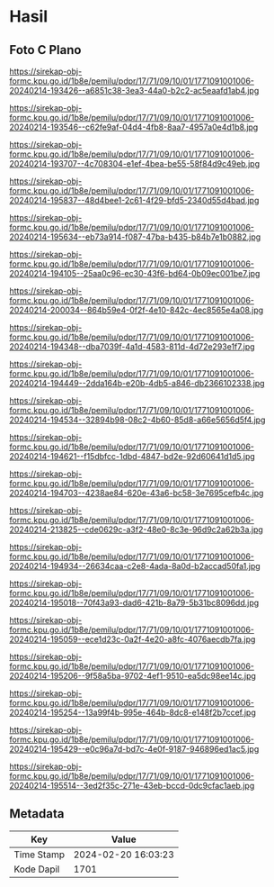 # Hasil

## Foto C Plano

https://sirekap-obj-formc.kpu.go.id/1b8e/pemilu/pdpr/17/71/09/10/01/1771091001006-20240214-193426--a6851c38-3ea3-44a0-b2c2-ac5eaafd1ab4.jpg

https://sirekap-obj-formc.kpu.go.id/1b8e/pemilu/pdpr/17/71/09/10/01/1771091001006-20240214-193546--c62fe9af-04d4-4fb8-8aa7-4957a0e4d1b8.jpg

https://sirekap-obj-formc.kpu.go.id/1b8e/pemilu/pdpr/17/71/09/10/01/1771091001006-20240214-193707--4c708304-e1ef-4bea-be55-58f84d9c49eb.jpg

https://sirekap-obj-formc.kpu.go.id/1b8e/pemilu/pdpr/17/71/09/10/01/1771091001006-20240214-195837--48d4bee1-2c61-4f29-bfd5-2340d55d4bad.jpg

https://sirekap-obj-formc.kpu.go.id/1b8e/pemilu/pdpr/17/71/09/10/01/1771091001006-20240214-195634--eb73a914-f087-47ba-b435-b84b7e1b0882.jpg

https://sirekap-obj-formc.kpu.go.id/1b8e/pemilu/pdpr/17/71/09/10/01/1771091001006-20240214-194105--25aa0c96-ec30-43f6-bd64-0b09ec001be7.jpg

https://sirekap-obj-formc.kpu.go.id/1b8e/pemilu/pdpr/17/71/09/10/01/1771091001006-20240214-200034--864b59e4-0f2f-4e10-842c-4ec8565e4a08.jpg

https://sirekap-obj-formc.kpu.go.id/1b8e/pemilu/pdpr/17/71/09/10/01/1771091001006-20240214-194348--dba7039f-4a1d-4583-811d-4d72e293e1f7.jpg

https://sirekap-obj-formc.kpu.go.id/1b8e/pemilu/pdpr/17/71/09/10/01/1771091001006-20240214-194449--2dda164b-e20b-4db5-a846-db2366102338.jpg

https://sirekap-obj-formc.kpu.go.id/1b8e/pemilu/pdpr/17/71/09/10/01/1771091001006-20240214-194534--32894b98-08c2-4b60-85d8-a66e5656d5f4.jpg

https://sirekap-obj-formc.kpu.go.id/1b8e/pemilu/pdpr/17/71/09/10/01/1771091001006-20240214-194621--f15dbfcc-1dbd-4847-bd2e-92d60641d1d5.jpg

https://sirekap-obj-formc.kpu.go.id/1b8e/pemilu/pdpr/17/71/09/10/01/1771091001006-20240214-194703--4238ae84-620e-43a6-bc58-3e7695cefb4c.jpg

https://sirekap-obj-formc.kpu.go.id/1b8e/pemilu/pdpr/17/71/09/10/01/1771091001006-20240214-213825--cde0629c-a3f2-48e0-8c3e-96d9c2a62b3a.jpg

https://sirekap-obj-formc.kpu.go.id/1b8e/pemilu/pdpr/17/71/09/10/01/1771091001006-20240214-194934--26634caa-c2e8-4ada-8a0d-b2accad50fa1.jpg

https://sirekap-obj-formc.kpu.go.id/1b8e/pemilu/pdpr/17/71/09/10/01/1771091001006-20240214-195018--70f43a93-dad6-421b-8a79-5b31bc8096dd.jpg

https://sirekap-obj-formc.kpu.go.id/1b8e/pemilu/pdpr/17/71/09/10/01/1771091001006-20240214-195059--ece1d23c-0a2f-4e20-a8fc-4076aecdb7fa.jpg

https://sirekap-obj-formc.kpu.go.id/1b8e/pemilu/pdpr/17/71/09/10/01/1771091001006-20240214-195206--9f58a5ba-9702-4ef1-9510-ea5dc98ee14c.jpg

https://sirekap-obj-formc.kpu.go.id/1b8e/pemilu/pdpr/17/71/09/10/01/1771091001006-20240214-195254--13a99f4b-995e-464b-8dc8-e148f2b7ccef.jpg

https://sirekap-obj-formc.kpu.go.id/1b8e/pemilu/pdpr/17/71/09/10/01/1771091001006-20240214-195429--e0c96a7d-bd7c-4e0f-9187-946896ed1ac5.jpg

https://sirekap-obj-formc.kpu.go.id/1b8e/pemilu/pdpr/17/71/09/10/01/1771091001006-20240214-195514--3ed2f35c-271e-43eb-bccd-0dc9cfac1aeb.jpg


## Metadata

| Key        | Value               |
| ---------- | ------------------- |
| Time Stamp | 2024-02-20 16:03:23 |
| Kode Dapil | 1701                |



